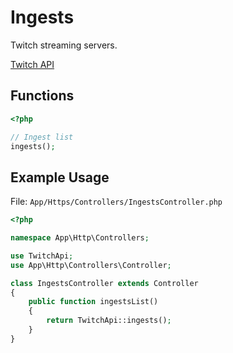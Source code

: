 # Ingests

Twitch streaming servers.

[Twitch API](https://github.com/justintv/Twitch-API/blob/master/ingests.md)

## Functions

```php
<?php

// Ingest list
ingests();
```

## Example Usage

File: `App/Https/Controllers/IngestsController.php`

```php
<?php

namespace App\Http\Controllers;

use TwitchApi;
use App\Http\Controllers\Controller;

class IngestsController extends Controller
{
    public function ingestsList()
    {
        return TwitchApi::ingests();
    }
}
```